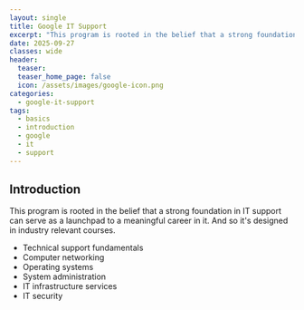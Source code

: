 ```yaml
---
layout: single
title: Google IT Support
excerpt: "This program is rooted in the belief that a strong foundation in IT support can serve as a launchpad to a meaningful career in it. And so it's designed in industry relevant courses. Technical support fundamentals, Computer networking, Operating systems, system administration and IT infrastructure services and IT security. "
date: 2025-09-27
classes: wide
header:
  teaser:
  teaser_home_page: false
  icon: /assets/images/google-icon.png
categories:
  - google-it-support
tags:
  - basics
  - introduction
  - google
  - it
  - support
---
```

## Introduction
This program is rooted in the belief that a strong foundation in IT support can serve as a launchpad to a meaningful career in it. And so it's designed in industry relevant courses.
- Technical support fundamentals
- Computer networking
- Operating systems
- System administration
- IT infrastructure services
- IT security




